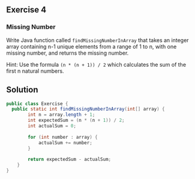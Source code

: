 ## Exercise 4
### Missing Number
Write Java function called ```findMissingNumberInArray``` that takes an integer array containing n-1 unique elements from a range of 1 to n, with one missing number, and returns the missing number.

Hint: Use the formula ```(n * (n + 1)) / 2``` which  calculates the sum of the first n natural numbers.

## Solution

```java
public class Exercise {
  public static int findMissingNumberInArray(int[] array) {
        int n = array.length + 1;
        int expectedSum = (n * (n + 1)) / 2;
        int actualSum = 0;
 
        for (int number : array) {
            actualSum += number;
        }
 
        return expectedSum - actualSum;
    }
}
```
